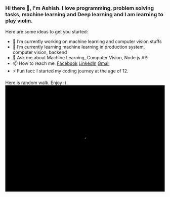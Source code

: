 ### Hi there 👋, I'm Ashish. I love programming, problem solving tasks, machine learning and Deep learning and I am learning to play violin.


Here are some ideas to get you started:

- 🔭 I’m currently working on machine learning and computer vision stuffs
- 🌱 I’m currently learning machine learning in production system, computer vision, backend
- 💬 Ask me about Machine Learning, Computer Vision, Node js API
- 📫 How to reach me: [Facebook](https://www.facebook.com/ashishsubedi.fb) [LinkedIn](https://www.linkedin.com/in/ashish-s-4692b810b/) [Gmail](mailto:iamashishsubedi@gmail.com)
- ⚡ Fun fact: I started my coding journey at the age of 12.

Here is random walk. Enjoy :)
![Random walk using p5](https://github.com/ashishsubedi/random-walk/blob/main/image.gif?raw=true)
